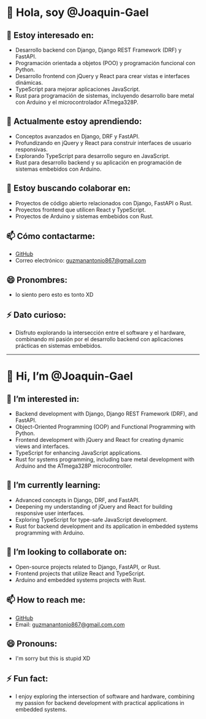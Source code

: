 # 👋 Hola, soy @Joaquin-Gael

## 👀 Estoy interesado en:
- Desarrollo backend con Django, Django REST Framework (DRF) y FastAPI.
- Programación orientada a objetos (POO) y programación funcional con Python.
- Desarrollo frontend con jQuery y React para crear vistas e interfaces dinámicas.
- TypeScript para mejorar aplicaciones JavaScript.
- Rust para programación de sistemas, incluyendo desarrollo bare metal con Arduino y el microcontrolador ATmega328P.

## 🌱 Actualmente estoy aprendiendo:
- Conceptos avanzados en Django, DRF y FastAPI.
- Profundizando en jQuery y React para construir interfaces de usuario responsivas.
- Explorando TypeScript para desarrollo seguro en JavaScript.
- Rust para desarrollo backend y su aplicación en programación de sistemas embebidos con Arduino.

## 💞️ Estoy buscando colaborar en:
- Proyectos de código abierto relacionados con Django, FastAPI o Rust.
- Proyectos frontend que utilicen React y TypeScript.
- Proyectos de Arduino y sistemas embebidos con Rust.

## 📫 Cómo contactarme:
- [GitHub](https://github.com/Joaquin-Gael)
- Correo electrónico: [guzmanantonio867@gmail.com](mailto:guzmanantonio867@gmail.com)

## 😄 Pronombres:
- lo siento pero esto es tonto XD

## ⚡ Dato curioso:
- Disfruto explorando la intersección entre el software y el hardware, combinando mi pasión por el desarrollo backend con aplicaciones prácticas en sistemas embebidos.

---

# 👋 Hi, I’m @Joaquin-Gael

## 👀 I’m interested in:
- Backend development with Django, Django REST Framework (DRF), and FastAPI.
- Object-Oriented Programming (OOP) and Functional Programming with Python.
- Frontend development with jQuery and React for creating dynamic views and interfaces.
- TypeScript for enhancing JavaScript applications.
- Rust for systems programming, including bare metal development with Arduino and the ATmega328P microcontroller.

## 🌱 I’m currently learning:
- Advanced concepts in Django, DRF, and FastAPI.
- Deepening my understanding of jQuery and React for building responsive user interfaces.
- Exploring TypeScript for type-safe JavaScript development.
- Rust for backend development and its application in embedded systems programming with Arduino.

## 💞️ I’m looking to collaborate on:
- Open-source projects related to Django, FastAPI, or Rust.
- Frontend projects that utilize React and TypeScript.
- Arduino and embedded systems projects with Rust.

## 📫 How to reach me:
- [GitHub](https://github.com/Joaquin-Gael/)
- Email: [guzmanantonio867@gmail.com.com](mailto:guzmanantonio867@gmail.com.com)

## 😄 Pronouns:
- I'm sorry but this is stupid XD

## ⚡ Fun fact:
- I enjoy exploring the intersection of software and hardware, combining my passion for backend development with practical applications in embedded systems.
